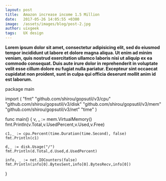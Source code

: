 ```yaml
---
layout: post
title:  Amazon increase income 1.5 Million
date:   2017-05-26 14:05:55 +0300
image:  /assets/images/blog/post-2.jpg
author: uixgeek
tags:   UX design
---
```


**Lorem ipsum dolor sit amet, consectetur adipisicing elit, sed do eiusmod tempor incididunt ut labore et dolore magna aliqua. Ut enim ad minim veniam, quis nostrud exercitation ullamco laboris nisi ut aliquip ex ea commodo consequat. Duis aute irure dolor in reprehenderit in voluptate velit esse cillum dolore eu fugiat nulla pariatur. Excepteur sint occaecat cupidatat non proident, sunt in culpa qui officia deserunt mollit anim id est laborum.**




package main

import (
	"fmt"
	"github.com/shirou/gopsutil/v3/cpu"
	"github.com/shirou/gopsutil/v3/disk"
	"github.com/shirou/gopsutil/v3/mem"
	"github.com/shirou/gopsutil/v3/net"
	"time"
)

func main() {
	v, _ := mem.VirtualMemory()
	fmt.Println(v.Total,v.UsedPercent,v.Used,v.Free)

	c1,_ := cpu.Percent(time.Duration(time.Second), false)
	fmt.Println(c1)

	d,_ := disk.Usage("/")
	fmt.Println(d.Total,d.Used,d.UsedPercent)

	info, _ := net.IOCounters(false)
	fmt.Println(info[0].BytesSent,info[0].BytesRecv,info[0])
}

